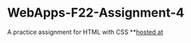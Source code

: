 # WebApps-F22-Assignment-4
A practice assignment for HTML with CSS
**[hosted at]( https://44-563-web-apps-f22.github.io/44563-webapps-assignment-4-sritarun99/opera.html)